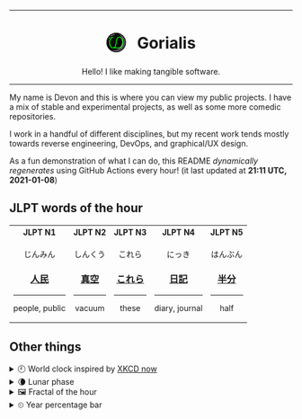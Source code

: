 ***

<h1 align="center">
<sub>
    <img src="readme/resources/avatar.png" height="36">
</sub>
&nbsp;
Gorialis
</h1>
<p align="center">
Hello! I like making tangible software.
</p>

***

My name is Devon and this is where you can view my public projects. I have a mix of stable and experimental projects, as well as some more comedic repositories.

I work in a handful of different disciplines, but my recent work tends mostly towards reverse engineering, DevOps, and graphical/UX design.

As a fun demonstration of what I can do, this README *dynamically regenerates* using GitHub Actions every hour! (it last updated at **21:11 UTC, 2021-01-08**)

<h2>JLPT words of the hour</h2>
<table>
    <tr>
        <th>JLPT N1</th>
        <th>JLPT N2</th>
        <th>JLPT N3</th>
        <th>JLPT N4</th>
        <th>JLPT N5</th>
    </tr>
    <tr>
        <td>
            <p align="center">じんみん</p>
            <h3 align="center"><b><a href="https://jisho.org/search/%E4%BA%BA%E6%B0%91">人民</a></b></h3>
            <hr>
            <p align="center">people,<wbr> public</p>
        </td>
        <td>
            <p align="center">しんくう</p>
            <h3 align="center"><b><a href="https://jisho.org/search/%E7%9C%9F%E7%A9%BA">真空</a></b></h3>
            <hr>
            <p align="center">vacuum</p>
        </td>
        <td>
            <p align="center">これら</p>
            <h3 align="center"><b><a href="https://jisho.org/search/%E3%81%93%E3%82%8C%E3%82%89">これら</a></b></h3>
            <hr>
            <p align="center">these</p>
        </td>
        <td>
            <p align="center">にっき</p>
            <h3 align="center"><b><a href="https://jisho.org/search/%E6%97%A5%E8%A8%98">日記</a></b></h3>
            <hr>
            <p align="center">diary,<wbr> journal</p>
        </td>
        <td>
            <p align="center">はんぶん</p>
            <h3 align="center"><b><a href="https://jisho.org/search/%E5%8D%8A%E5%88%86">半分</a></b></h3>
            <hr>
            <p align="center">half</p>
        </td>
    </tr>
</table>

<h2>Other things</h2>
<details>
<summary>🕘  World clock inspired by <a href="https://xkcd.com/now">XKCD now</a></summary>

> <img src="generated/now.png" width="512">

</details>
<details>
<summary>🌘 Lunar phase</summary>

The moon is approximately 87.39% through its phase (Waning Crescent).

</details>
<details>
<summary>&#x1f5bc; Fractal of the hour</summary>

> <img src="generated/fractal.png" width="512">

</details>
<details>
<summary>&#x23f2; Year percentage bar</summary>
<pre><code>2021 [▁▁▁▁▁▁▁▁▁▁▁▁▁▁▁▁▁▁▁▁] 2.16%</code></pre>
</details>
